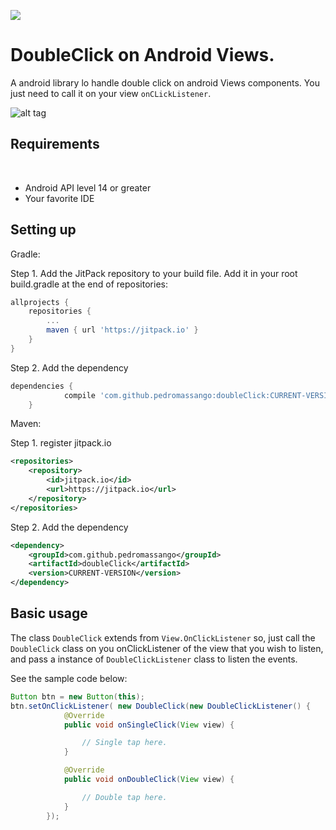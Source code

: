 [![](https://jitpack.io/v/pedromassango/doubleClick.svg)](https://jitpack.io/#pedromassango/doubleClick)

# DoubleClick on Android Views.
A android library lo handle double click on android Views components. You just need to call it on your view `onCLickListener`.

![alt tag](http://chevronscode.com/media/images/android_press_again_to_exit.jpg)

## Requirements
​
- Android API level 14 or greater
- Your favorite IDE

## Setting up

Gradle:

Step 1. Add the JitPack repository to your build file.
Add it in your root build.gradle at the end of repositories:
```groovy
allprojects {
	repositories {
		...
		maven { url 'https://jitpack.io' }
	}
}
```

Step 2. Add the dependency
```groovy
dependencies {
	        compile 'com.github.pedromassango:doubleClick:CURRENT-VERSION'
	}
```

Maven:

Step 1. register jitpack.io
```xml
<repositories>
	<repository>
	    <id>jitpack.io</id>
	    <url>https://jitpack.io</url>
	</repository>
</repositories>
```

Step 2. Add the dependency

```xml
<dependency>
    <groupId>com.github.pedromassango</groupId>
    <artifactId>doubleClick</artifactId>
    <version>CURRENT-VERSION</version>
</dependency>
```


## Basic usage

The class `DoubleClick` extends from `View.OnClickListener` so, just call the `DoubleClick` class on you onClickListener 
of the view that you wish to listen, and pass a instance of `DoubleClickListener` class to listen the events.

See the sample code below:
```java
Button btn = new Button(this);
btn.setOnClickListener( new DoubleClick(new DoubleClickListener() {
            @Override
            public void onSingleClick(View view) {

                // Single tap here.
            }

            @Override
            public void onDoubleClick(View view) {

                // Double tap here.
            }
        });
```
